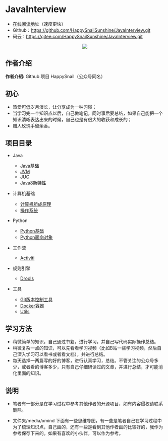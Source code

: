 # JavaInterview



- [在线阅读地址](https://happysnail.cn)（速度更快）
- Github：https://github.com/HappySnailSunshine/JavaInterview.git
- 码云：https://gitee.com/HappySnailSunshine/JavaInterview.git



<p align="center">
<a href="https://github.com/HappySnailSunshine/JavaInterview.git" target="_blank">
	<img src="https://java-interview.oss-cn-chengdu.aliyuncs.com/page/%E9%A6%96%E9%A1%B5%E8%AF%B4%E6%98%8E.png" width=""/>
</a>
</p>



## 作者介绍

**作者介绍:**  Github 项目 HappySnail（公众号同名）



## 初心

- 热爱可低岁月漫长，让分享成为一种习惯；
- 当学习完一个知识点以后，自己做笔记，同时事后要总结，如果自己能把一个知识清晰表达出来的时候，自己也是有很大的收获和成长的；
- 赠人玫瑰手留余香。



## 项目目录

* Java

  * [Java基础](./docs/JavaSE.md)
  * [JVM](./docs/JVM.md)
  * [JUC](./docs/JUC.md)
  * [Java8新特性](./docs/JavaSE.md)
* 计算机基础

  * [计算机组成原理](./docs/PrincipleOfComputerComposition.md)
  * [操作系统](./docs/OS.md)
* Python
  - [Python基础](./docs/Python.md)
  - [Python面向对象](./docs/PythonOOP.md)
* 工作流
  - [Activiti](./docs/Activiti.md)

- 规则引擎
  - [Drools](./docs/Drools.md)

- 工具
  - [Git版本控制工具](./docs/Git.md)
  - [Docker容器](./docs/Docker.md)
  - [Utils](./docs/Utils.md)



## 学习方法

- 稍微简单的知识，自己通过书籍，进行学习，并自己写代码实际操作总结。
- 稍微复杂一点的知识，可以先看看学习视频（比如B站一些学习视频，然后自己深入学习可以看书或者看文档），并进行总结。
- 每天选择一两篇写的好的博客，进行认真学习，总结。不管关注的公众号多少，或者看的博客多少，只有自己仔细研读过的文章，并进行总结，才可能消化里面的知识。





## 说明

- 笔者有一部分是在学习过程中参考其他作者的开源项目，如有内容侵权请联系删除。

- 文件夹/media/xmind 下面有一些思维导图，有一些是笔者自己在学习过程中为了梳理知识点，自己画的，还有一些是看到其他作者画的比较好的，我作为参考保存下来的。如果有喜欢的小伙伴，可以作为参考。